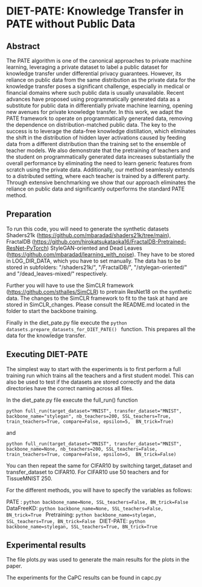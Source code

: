 # DIET-PATE: Knowledge Transfer in PATE without Public Data

## Abstract
The PATE algorithm is one of the canonical approaches to private machine learning, leveraging a private dataset to label a public dataset for knowledge transfer under differential privacy guarantees. However, its reliance on public data from the same distribution as the private data for the knowledge transfer poses a significant challenge, especially in medical or financial domains where such public data is usually unavailable. Recent advances have proposed using programmatically generated data as a substitute for public data in differentially private machine learning, opening new avenues for private knowledge transfer. In this work, we adapt the PATE framework to operate on programmatically generated data, removing the dependence on distribution-matched public data. The key to the success is to leverage the data-free knowledge distillation, which eliminates the shift in the distribution of hidden layer activations caused by feeding data from a different distribution than the training set to the ensemble of teacher models. We also demonstrate that the pretraining of teachers and the student on programmatically generated data increases substantially the overall performance by eliminating the need to learn generic features from scratch using the private data. Additionally, our method seamlessly extends to a distributed setting, where each teacher is trained by a different party. Through extensive benchmarking we show that our approach eliminates the reliance on public data and significantly outperforms the standard PATE method.


## Preparation

To run this code, you will need to generate the synthetic datasets Shaders21k (https://github.com/mbaradad/shaders21k/tree/main), FractalDB (https://github.com/hirokatsukataoka16/FractalDB-Pretrained-ResNet-PyTorch) StyleGAN-oriented and Dead Leaves (https://github.com/mbaradad/learning_with_noise).
They have to be stored in LOG_DIR_DATA, which you have to set manually. The data has to be stored in subfolders: "/shaders21k/", "/FractalDB/", "/stylegan-oriented/" and "/dead_leaves-mixed/" respectively.  

Further you will have to use the SimCLR framework (https://github.com/sthalles/SimCLR) to pretrain ResNet18 on the synthetic data. The changes to the SimCLR framework to fit to the task at hand are stored in SimCLR_changes. Please consult the README.md located in the folder to start the backbone training. 

Finally in the diet_pate.py file execute the ```python datasets.prepare_datasets_for_DIET_PATE() ``` function. This prepares all the data for the knowledge transfer.

## Executing DIET-PATE

The simplest way to start with the experiments is to first perform a full training run which trains all the teachers and a first student model. This can also be used to test if the datasets are stored correctly and the data directories have the correct naming across all files.

In the diet_pate.py file execute the full_run() function

```python full_run(target_dataset="MNIST", transfer_dataset="MNIST", backbone_name="stylegan", nb_teachers=200, SSL_teachers=True, train_teachers=True, compare=False, epsilon=5,  BN_trick=True) ```

and 

```python full_run(target_dataset="MNIST", transfer_dataset="MNIST", backbone_name=None, nb_teachers=200, SSL_teachers=False, train_teachers=True, compare=False, epsilon=5,  BN_trick=False) ```

You can then repeat the same for CIFAR10 by switching target_dataset and transfer_dataset to CIFAR10. For CIFAR10 use 50 teachers and for TissueMNIST 250. 

For the different methods, you will have to specify the variables as follows:

PATE : ```python backbone_name=None, SSL_teachers=False, BN_trick=False ```
DataFreeKD: ```python backbone_name=None, SSL_teachers=False, BN_trick=True ```
Pretraining: ```python backbone_name=stylegan, SSL_teachers=True, BN_trick=False ```
DIET-PATE: ```python backbone_name=stylegan, SSL_teachers=True, BN_trick=True ```


## Experimental results

The file plots.py was used to generate the main results for the plots in the paper.

The experiments for the CaPC results can be found in capc.py 